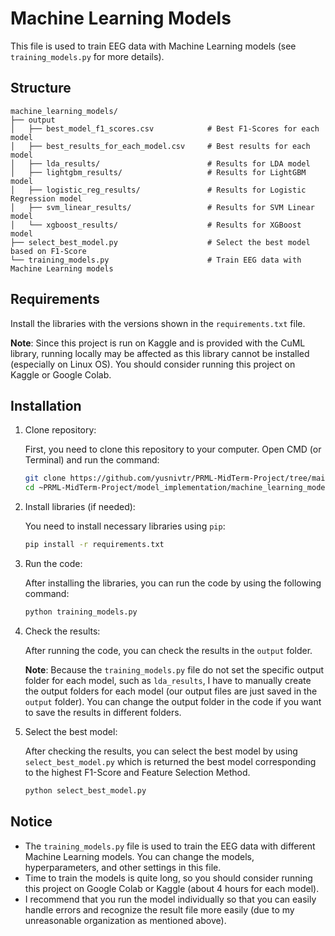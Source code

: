 # Machine Learning Models

This file is used to train EEG data with Machine Learning models (see `training_models.py` for more details).

## Structure

```
machine_learning_models/
├── output
│   ├── best_model_f1_scores.csv            # Best F1-Scores for each model
│   ├── best_results_for_each_model.csv     # Best results for each model
│   ├── lda_results/                        # Results for LDA model
│   ├── lightgbm_results/                   # Results for LightGBM model
│   ├── logistic_reg_results/               # Results for Logistic Regression model
│   ├── svm_linear_results/                 # Results for SVM Linear model
│   └── xgboost_results/                    # Results for XGBoost model
├── select_best_model.py                    # Select the best model based on F1-Score
└── training_models.py                      # Train EEG data with Machine Learning models
```

## Requirements

Install the libraries with the versions shown in the `requirements.txt` file.

**Note**: Since this project is run on Kaggle and is provided with the CuML library, running locally may be affected as this library cannot be installed (especially on Linux OS). You should consider running this project on Kaggle or Google Colab.

## Installation

1. Clone repository:

    First, you need to clone this repository to your computer. Open CMD (or Terminal) and run the command:

    ```bash
    git clone https://github.com/yusnivtr/PRML-MidTerm-Project/tree/main
    cd ~PRML-MidTerm-Project/model_implementation/machine_learning_models
    ```

2. Install libraries (if needed):

    You need to install necessary libraries using `pip`:

    ```bash
    pip install -r requirements.txt
    ```

3. Run the code:

    After installing the libraries, you can run the code by using the following command:

    ```bash
    python training_models.py
    ```

4. Check the results:

    After running the code, you can check the results in the `output` folder.

    **Note**: Because the `training_models.py` file do not set the specific output folder for each model, such as `lda_results`, I have to manually create the output folders for each model (our output files are just saved in the `output` folder). You can change the output folder in the code if you want to save the results in different folders.

5. Select the best model:

    After checking the results, you can select the best model by using `select_best_model.py` which is returned the best model corresponding to the highest F1-Score and Feature Selection Method.

    ```bash
    python select_best_model.py
    ```

## Notice

- The `training_models.py` file is used to train the EEG data with different Machine Learning models. You can change the models, hyperparameters, and other settings in this file.
- Time to train the models is quite long, so you should consider running this project on Google Colab or Kaggle (about 4 hours for each model).
- I recommend that you run the model individually so that you can easily handle errors and recognize the result file more easily (due to my unreasonable organization as mentioned above).

